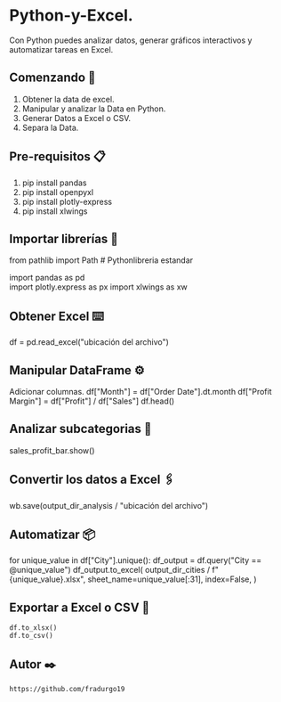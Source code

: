 # Python-y-Excel.

Con Python puedes analizar datos, generar gráficos interactivos y automatizar tareas en Excel.

## Comenzando 🚀

1. Obtener la data de excel.
2. Manipular y analizar la Data en Python.
3. Generar Datos a Excel o CSV.
4. Separa la Data.

## Pre-requisitos 📋

1. pip install pandas 
2. pip install openpyxl 
3. pip install plotly-express 
4. pip install xlwings 

## Importar librerías 🔧

from pathlib import Path  # Pythonlibreria estandar

import pandas as pd  
import plotly.express as px 
import xlwings as xw  

## Obtener Excel ⌨️

df = pd.read_excel("ubicación del archivo")

## Manipular DataFrame ⚙️

Adicionar columnas.
df["Month"] = df["Order Date"].dt.month
df["Profit Margin"] = df["Profit"] / df["Sales"]
df.head()

## Analizar subcategorias  📖

sales_profit_bar.show()

## Convertir los datos a Excel 🖇️

wb.save(output_dir_analysis / "ubicación del archivo")

## Automatizar 📦

for unique_value in df["City"].unique():
    df_output = df.query("City == @unique_value")
    df_output.to_excel(
        output_dir_cities / f"{unique_value}.xlsx",
        sheet_name=unique_value[:31],
        index=False,
    )
    
## Exportar a Excel o CSV 🔩
    
    df.to_xlsx()
    df.to_csv()
    
## Autor ✒️
    
    https://github.com/fradurgo19
  
